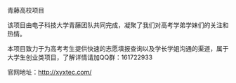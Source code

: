 青藤高校项目

该项目由电子科技大学青藤团队共同完成，凝聚了我们对高考学弟学妹们的关注和热情。

本项目致力于为高考考生提供快速的志愿填报查询以及学长学姐沟通的渠道，属于大学生创业类项目，了解详情请加QQ群：161722933

官网地址：http://xyxtec.com/
